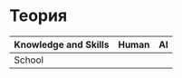 # Теория

| Knowledge and Skills  | Human         | AI            |
| -                     | :-----------: | :-----------: |
| School | 


